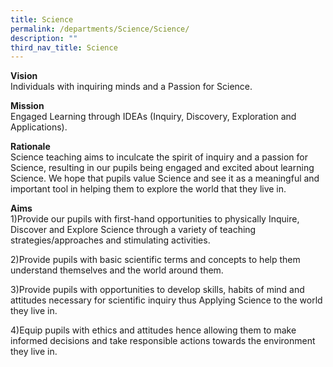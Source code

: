 ```yaml
---
title: Science
permalink: /departments/Science/Science/
description: ""
third_nav_title: Science
---
```

 **Vision**
<br>Individuals with inquiring minds and a Passion for Science.

**Mission**
<br>Engaged Learning through IDEAs (Inquiry, Discovery, Exploration and Applications).

**Rationale**
<br>Science teaching aims to inculcate the spirit of inquiry and a passion for Science, resulting in our pupils being engaged and excited about learning Science. We hope that pupils value Science and see it as a meaningful and important tool in helping them to explore the world that they live in.

**Aims**
<br>1)Provide our pupils with first-hand opportunities to physically Inquire, Discover and Explore Science through a variety of teaching strategies/approaches and stimulating activities.   

2)Provide pupils with basic scientific terms and concepts to help them understand themselves and the world around them.

3)Provide pupils with opportunities to develop skills, habits of mind and attitudes necessary for scientific inquiry thus Applying Science to the world they live in.

4)Equip pupils with ethics and attitudes hence allowing them to make informed decisions and take responsible actions towards the environment they live in.